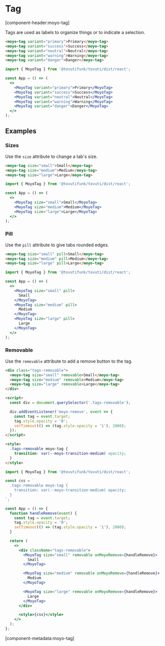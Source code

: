# Tag

[component-header:moyo-tag]

Tags are used as labels to organize things or to indicate a selection.

```html preview
<moyo-tag variant="primary">Primary</moyo-tag>
<moyo-tag variant="success">Success</moyo-tag>
<moyo-tag variant="neutral">Neutral</moyo-tag>
<moyo-tag variant="warning">Warning</moyo-tag>
<moyo-tag variant="danger">Danger</moyo-tag>
```

```jsx react
import { MoyoTag } from '@tovutifunk/tovuti/dist/react';

const App = () => (
  <>
    <MoyoTag variant="primary">Primary</MoyoTag>
    <MoyoTag variant="success">Success</MoyoTag>
    <MoyoTag variant="neutral">Neutral</MoyoTag>
    <MoyoTag variant="warning">Warning</MoyoTag>
    <MoyoTag variant="danger">Danger</MoyoTag>
  </>
);
```

## Examples

### Sizes

Use the `size` attribute to change a tab's size.

```html preview
<moyo-tag size="small">Small</moyo-tag>
<moyo-tag size="medium">Medium</moyo-tag>
<moyo-tag size="large">Large</moyo-tag>
```

```jsx react
import { MoyoTag } from '@tovutifunk/tovuti/dist/react';

const App = () => (
  <>
    <MoyoTag size="small">Small</MoyoTag>
    <MoyoTag size="medium">Medium</MoyoTag>
    <MoyoTag size="large">Large</MoyoTag>
  </>
);
```

### Pill

Use the `pill` attribute to give tabs rounded edges.

```html preview
<moyo-tag size="small" pill>Small</moyo-tag>
<moyo-tag size="medium" pill>Medium</moyo-tag>
<moyo-tag size="large" pill>Large</moyo-tag>
```

```jsx react
import { MoyoTag } from '@tovutifunk/tovuti/dist/react';

const App = () => (
  <>
    <MoyoTag size="small" pill>
      Small
    </MoyoTag>
    <MoyoTag size="medium" pill>
      Medium
    </MoyoTag>
    <MoyoTag size="large" pill>
      Large
    </MoyoTag>
  </>
);
```

### Removable

Use the `removable` attribute to add a remove button to the tag.

```html preview
<div class="tags-removable">
  <moyo-tag size="small" removable>Small</moyo-tag>
  <moyo-tag size="medium" removable>Medium</moyo-tag>
  <moyo-tag size="large" removable>Large</moyo-tag>
</div>

<script>
  const div = document.querySelector('.tags-removable');

  div.addEventListener('moyo-remove', event => {
    const tag = event.target;
    tag.style.opacity = '0';
    setTimeout(() => (tag.style.opacity = '1'), 2000);
  });
</script>

<style>
  .tags-removable moyo-tag {
    transition: var(--moyo-transition-medium) opacity;
  }
</style>
```

```jsx react
import { MoyoTag } from '@tovutifunk/tovuti/dist/react';

const css = `
  .tags-removable moyo-tag {
    transition: var(--moyo-transition-medium) opacity;
  }
`;

const App = () => {
  function handleRemove(event) {
    const tag = event.target;
    tag.style.opacity = '0';
    setTimeout(() => (tag.style.opacity = '1'), 2000);
  }

  return (
    <>
      <div className="tags-removable">
        <MoyoTag size="small" removable onMoyoRemove={handleRemove}>
          Small
        </MoyoTag>

        <MoyoTag size="medium" removable onMoyoRemove={handleRemove}>
          Medium
        </MoyoTag>

        <MoyoTag size="large" removable onMoyoRemove={handleRemove}>
          Large
        </MoyoTag>
      </div>

      <style>{css}</style>
    </>
  );
};
```

[component-metadata:moyo-tag]
